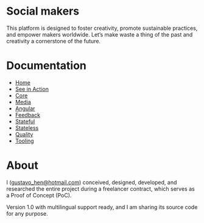 # Social makers

This platform is designed to foster creativity, promote sustainable practices, and empower makers worldwide. Let’s make waste a thing of the past and creativity a cornerstone of the future.

# Documentation

- [Home](https://github.com/p4ndev/social-makers/wiki/01-%E2%80%90-Home)
- [See in Action](https://github.com/p4ndev/social-makers/wiki/02%E2%80%90-See-in-Action)
- [Core](https://github.com/p4ndev/social-makers/wiki/03-%E2%80%90-Core)
- [Media](https://github.com/p4ndev/social-makers/wiki/04-%E2%80%90-Media)
- [Angular](https://github.com/p4ndev/social-makers/wiki/05-%E2%80%90-Angular)
- [Feedback](https://github.com/p4ndev/social-makers/wiki/06-%E2%80%90-Feedback)
- [Stateful](https://github.com/p4ndev/social-makers/wiki/07-%E2%80%90-Stateful)
- [Stateless](https://github.com/p4ndev/social-makers/wiki/08-%E2%80%90-Stateless)
- [Quality](https://github.com/p4ndev/social-makers/wiki/09-%E2%80%90-Quality)
- [Tooling](https://github.com/p4ndev/social-makers/wiki/10-%E2%80%90-Tooling)

# About

I (gustavo_hen@hotmail.com) conceived, designed, developed, and researched the entire project during a freelancer contract, which serves as a Proof of Concept (PoC).

Version 1.0 with multilingual support ready, and I am sharing its source code for any purpose.
